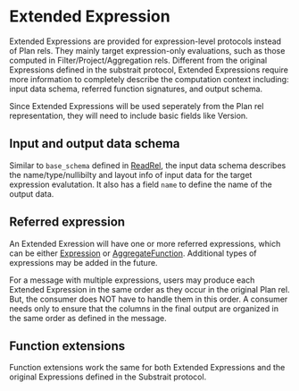 # Extended Expression

Extended Expressions are provided for expression-level protocols instead of Plan rels. They mainly target expression-only evaluations, such as those computed in Filter/Project/Aggregation rels. Different from the original Expressions defined in the substrait protocol, Extended Expressions require more information to completely describe the computation context including: input data schema, referred function signatures, and output schema. 

Since Extended Expressions will be used seperately from the Plan rel representation, they will need to include basic fields like Version.

## Input and output data schema

Similar to `base_schema` defined in [ReadRel](https://github.com/substrait-io/substrait/blob/7f272f13f22cd5f5842baea42bcf7961e6251881/proto/substrait/algebra.proto#L58), the input data schema describes the name/type/nullibilty and layout info of input data for the target expression evalutation. It also has a field `name` to define the name of the output data.

## Referred expression

An Extended Exression will have one or more referred expressions, which can be either [Expression](https://github.com/substrait-io/substrait/blob/7f272f13f22cd5f5842baea42bcf7961e6251881/proto/substrait/algebra.proto) or [AggregateFunction](https://github.com/substrait-io/substrait/blob/7f272f13f22cd5f5842baea42bcf7961e6251881/proto/substrait/algebra.proto#L1170). Additional types of expressions may be added in the future.

For a message with multiple expressions, users may produce each Extended Expression in the same order as they occur in the original Plan rel. But, the consumer does NOT have to handle them in this order. A consumer needs only to ensure that the columns in the final output are organized in the same order as defined in the message.

## Function extensions

Function extensions work the same for both Extended Expressions and the original Expressions defined in the Substrait protocol.
